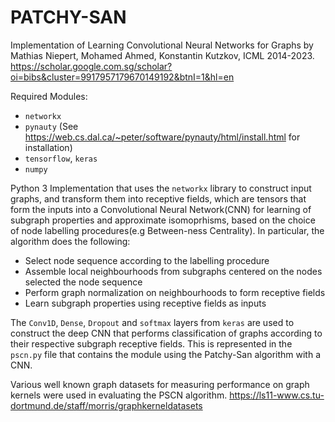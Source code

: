 # PATCHY-SAN

Implementation of Learning Convolutional Neural Networks for Graphs by Mathias Niepert, Mohamed Ahmed, Konstantin Kutzkov, ICML 2014-2023. https://scholar.google.com.sg/scholar?oi=bibs&cluster=9917957179670149192&btnI=1&hl=en

Required Modules:
- `networkx`
- `pynauty` (See https://web.cs.dal.ca/~peter/software/pynauty/html/install.html for installation)
- `tensorflow`, `keras`
- `numpy`

Python 3 Implementation that uses the `networkx` library to construct input graphs, and transform them into receptive fields, which are tensors that form the inputs into a Convolutional Neural Network(CNN) for learning of subgraph properties and approximate isomoprhisms, based on the choice of node labelling procedures(e.g Between-ness Centrality). In particular, the algorithm does the following:

- Select node sequence according to the labelling procedure
- Assemble local neighbourhoods from subgraphs centered on the nodes selected the node sequence
- Perform graph normalization on neighbourhoods to form receptive fields
- Learn subgraph properties using receptive fields as inputs

The `Conv1D`, `Dense`, `Dropout` and `softmax` layers from `keras` are used to construct the deep CNN that performs classification of graphs according to their respective subgraph receptive fields. This is represented in the `pscn.py` file that contains the module using the Patchy-San algorithm with a CNN.

Various well known graph datasets for measuring performance on graph kernels were used in evaluating the PSCN algorithm. https://ls11-www.cs.tu-dortmund.de/staff/morris/graphkerneldatasets
